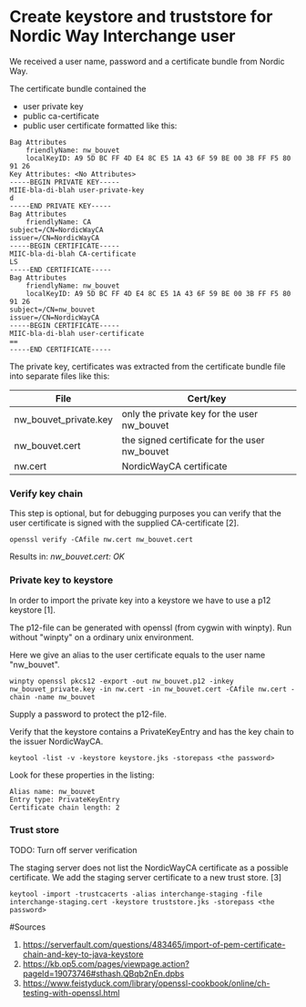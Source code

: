 # Create keystore and truststore for Nordic Way Interchange user

We received a user name, password and a certificate bundle from Nordic Way.

The certificate bundle contained the 
* user private key
* public ca-certificate 
* public user certificate
formatted like this:

```
Bag Attributes
    friendlyName: nw_bouvet
    localKeyID: A9 5D BC FF 4D E4 8C E5 1A 43 6F 59 BE 00 3B FF F5 80 91 26 
Key Attributes: <No Attributes>
-----BEGIN PRIVATE KEY-----
MIIE-bla-di-blah user-private-key
d
-----END PRIVATE KEY-----
Bag Attributes
    friendlyName: CA
subject=/CN=NordicWayCA
issuer=/CN=NordicWayCA
-----BEGIN CERTIFICATE-----
MIIC-bla-di-blah CA-certificate
LS
-----END CERTIFICATE-----
Bag Attributes
    friendlyName: nw_bouvet
    localKeyID: A9 5D BC FF 4D E4 8C E5 1A 43 6F 59 BE 00 3B FF F5 80 91 26 
subject=/CN=nw_bouvet
issuer=/CN=NordicWayCA
-----BEGIN CERTIFICATE-----
MIIC-bla-di-blah user-certificate
==
-----END CERTIFICATE-----
```

The private key, certificates was extracted from the certificate bundle file into separate files like this:

| File | Cert/key |
| ------------- |-------------| 
| nw_bouvet_private.key | only the private key for the user nw_bouvet|
| nw_bouvet.cert | the signed certificate for the user nw_bouvet |
| nw.cert| NordicWayCA certificate|

### Verify key chain
This step is optional, but for debugging purposes you can verify that the user certificate is signed with the supplied CA-certificate [2].  
```
openssl verify -CAfile nw.cert nw_bouvet.cert
```
Results in: *nw_bouvet.cert: OK*

### Private key to keystore
In order to import the private key into a keystore we have to use a p12 keystore [1].   

The p12-file can be generated with openssl (from cygwin with winpty).
Run without "winpty" on a ordinary unix environment.  

Here we give an alias to the user certificate equals to the user name "nw_bouvet".

```
winpty openssl pkcs12 -export -out nw_bouvet.p12 -inkey nw_bouvet_private.key -in nw.cert -in nw_bouvet.cert -CAfile nw.cert -chain -name nw_bouvet
```
Supply a password to protect the p12-file.

Verify that the keystore contains a PrivateKeyEntry and has the key chain to the issuer NordicWayCA.
```
keytool -list -v -keystore keystore.jks -storepass <the password>
```
Look for these properties in the listing:
```
Alias name: nw_bouvet
Entry type: PrivateKeyEntry
Certificate chain length: 2
```

### Trust store
TODO: Turn off server verification

The staging server does not list the NordicWayCA certificate as a possible certificate. 
We add the staging server certificate to a new trust store.  [3] 
```
keytool -import -trustcacerts -alias interchange-staging -file interchange-staging.cert -keystore truststore.jks -storepass <the password>
```

#Sources
1. https://serverfault.com/questions/483465/import-of-pem-certificate-chain-and-key-to-java-keystore
2. https://kb.op5.com/pages/viewpage.action?pageId=19073746#sthash.QBqb2nEn.dpbs
3. https://www.feistyduck.com/library/openssl-cookbook/online/ch-testing-with-openssl.html